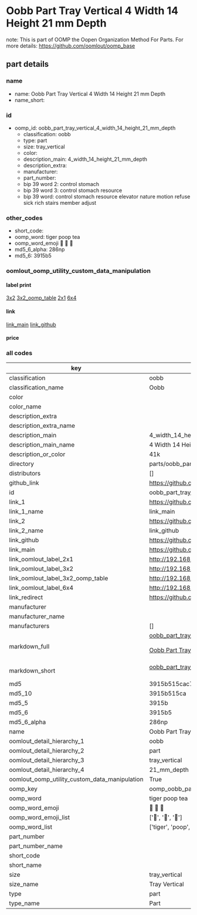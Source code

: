 # Oobb Part Tray Vertical 4 Width 14 Height 21 mm Depth  

note: This is part of OOMP the Oopen Organization Method For Parts. For more details: https://github.com/oomlout/oomp_base

##  part details
  







### name
* name: Oobb Part Tray Vertical 4 Width 14 Height 21 mm Depth
* name_short: 
### id
* oomp_id: oobb_part_tray_vertical_4_width_14_height_21_mm_depth
  * classification: oobb
  * type: part
  * size: tray_vertical
  * color: 
  * description_main: 4_width_14_height_21_mm_depth
  * description_extra: 
  * manufacturer: 
  * part_number: 
  * bip 39 word 2: control stomach
  * bip 39 word 3: control stomach resource
  * bip 39 word: control stomach resource elevator nature motion refuse sick rich stairs member adjust

### other_codes
* short_code: 
* oomp_word: tiger poop tea
* oomp_word_emoji :tiger: :poop: :tea:
* md5_6_alpha: 286np
* md5_6: 3915b5






### oomlout_oomp_utility_custom_data_manipulation
#### label print
[3x2](http://192.168.1.245:1112/?label=oomp%20286np)
[3x2_oomp_table](http://192.168.1.108:1112/?label=oomp%20286np)
[2x1](http://192.168.1.242:1112/?label=oomp%20286np)
[6x4](http://192.168.1.55:1112/?label=oomp%20286np)    

#### link

[link_main](https://github.com/oomlout/oomlout_oomp_version_1_messy/tree/main/parts/oobb_part_tray_vertical_4_width_14_height_21_mm_depth) [link_github](https://github.com/oomlout/oomlout_oomp_version_1_messy/tree/main/parts/oobb_part_tray_vertical_4_width_14_height_21_mm_depth)                             

#### price







### all codes 
| key | value |  
| --- | --- |  
| classification | oobb |  
| classification_name | Oobb |  
| color |  |  
| color_name |  |  
| description_extra |  |  
| description_extra_name |  |  
| description_main | 4_width_14_height_21_mm_depth |  
| description_main_name | 4 Width 14 Height 21 mm Depth |  
| description_or_color | 41k |  
| directory | parts/oobb_part_tray_vertical_4_width_14_height_21_mm_depth |  
| distributors | [] |  
| github_link | https://github.com/oomlout/oomlout_oomp_part_src/tree/main/parts/oobb_part_tray_vertical_4_width_14_height_21_mm_depth |  
| id | oobb_part_tray_vertical_4_width_14_height_21_mm_depth |  
| link_1 | https://github.com/oomlout/oomlout_oomp_version_1_messy/tree/main/parts/oobb_part_tray_vertical_4_width_14_height_21_mm_depth |  
| link_1_name | link_main |  
| link_2 | https://github.com/oomlout/oomlout_oomp_version_1_messy/tree/main/parts/oobb_part_tray_vertical_4_width_14_height_21_mm_depth |  
| link_2_name | link_github |  
| link_github | https://github.com/oomlout/oomlout_oomp_version_1_messy/tree/main/parts/oobb_part_tray_vertical_4_width_14_height_21_mm_depth |  
| link_main | https://github.com/oomlout/oomlout_oomp_version_1_messy/tree/main/parts/oobb_part_tray_vertical_4_width_14_height_21_mm_depth |  
| link_oomlout_label_2x1 | http://192.168.1.242:1112/?label=oomp%20286np |  
| link_oomlout_label_3x2 | http://192.168.1.245:1112/?label=oomp%20286np |  
| link_oomlout_label_3x2_oomp_table | http://192.168.1.108:1112/?label=oomp%20286np |  
| link_oomlout_label_6x4 | http://192.168.1.55:1112/?label=oomp%20286np |  
| link_redirect | https://github.com/oomlout/oomlout_oomp_version_1_messy/tree/main/parts/oobb_part_tray_vertical_4_width_14_height_21_mm_depth |  
| manufacturer |  |  
| manufacturer_name |  |  
| manufacturers | [] |  
| markdown_full | [oobb_part_tray_vertical_4_width_14_height_21_mm_depth](none)<br>[](none)<br>[Oobb Part Tray Vertical 4 Width 14 Height 21 Mm Depth](none)<br><br> |  
| markdown_short | [oobb_part_tray_vertical_4_width_14_height_21_mm_depth](none)<br><br> |  
| md5 | 3915b515cac7d68e4149b47f6f35897b |  
| md5_10 | 3915b515ca |  
| md5_5 | 3915b |  
| md5_6 | 3915b5 |  
| md5_6_alpha | 286np |  
| name | Oobb Part Tray Vertical 4 Width 14 Height 21 mm Depth |  
| oomlout_detail_hierarchy_1 | oobb |  
| oomlout_detail_hierarchy_2 | part |  
| oomlout_detail_hierarchy_3 | tray_vertical |  
| oomlout_detail_hierarchy_4 | 21_mm_depth |  
| oomlout_oomp_utility_custom_data_manipulation | True |  
| oomp_key | oomp_oobb_part_tray_vertical_4_width_14_height_21_mm_depth |  
| oomp_word | tiger poop tea |  
| oomp_word_emoji | :tiger: :poop: :tea: |  
| oomp_word_emoji_list | [':tiger:', ':poop:', ':tea:'] |  
| oomp_word_list | ['tiger', 'poop', 'tea'] |  
| part_number |  |  
| part_number_name |  |  
| short_code |  |  
| short_name |  |  
| size | tray_vertical |  
| size_name | Tray Vertical |  
| type | part |  
| type_name | Part |  

